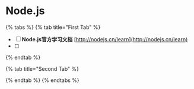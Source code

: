 # Node.js

{% tabs %}
{% tab title="First Tab" %}
* [ ] **Node.js官方学习文档**   [http://nodejs.cn/learn](http://nodejs.cn/learn)
* [ ] 
{% endtab %}

{% tab title="Second Tab" %}

{% endtab %}
{% endtabs %}

